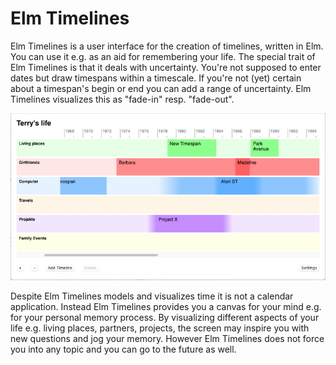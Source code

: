 # Elm Timelines

Elm Timelines is a user interface for the creation of timelines, written in Elm. You can use it e.g. as an aid for remembering your life. The special trait of Elm Timelines is that it deals with uncertainty. You're not supposed to enter dates but draw timespans within a timescale. If you're not (yet) certain about a timespan's begin or end you can add a range of uncertainty. Elm Timelines visualizes this as "fade-in" resp. "fade-out".

![Elm Timelines](doc/elm-timelines.png)

Despite Elm Timelines models and visualizes time it is not a calendar application. Instead Elm Timelines provides you a canvas for your mind e.g. for your personal memory process. By visualizing different aspects of your life e.g. living places, partners, projects, the screen may inspire you with new questions and jog your memory. However Elm Timelines does not force you into any topic and you can go to the future as well.
